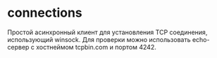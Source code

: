 # connections
Простой асинхронный клиент для установления TCP соединения, использующий winsock. Для проверки можно использовать echo-сервер с хостнеймом tcpbin.com и портом 4242.
